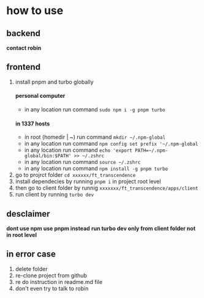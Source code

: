 # how to use

## backend

**contact robin**

## frontend


1. install pnpm and turbo globally
    #### personal computer
    - in any location run command `sudo npm i -g pnpm turbo`
    #### in 1337 hosts
    - in root (homedir | ~) run command `mkdir ~/.npm-global`
    - in any location run command `npm config set prefix '~/.npm-global`
    - in any location run command `echo 'export PATH=~/.npm-global/bin:$PATH' >> ~/.zshrc`
    - in any location run command `source ~/.zshrc`
    - in any location run command `npm install -g pnpm turbo`
2. go to projrct folder `cd xxxxxx/ft_transcendence`
3. install dependecies by running `pnpm i` in project root level
4. then go to client folder by runnig `xxxxxxx/ft_transcendence/apps/client`
5. run client by running `turbo dev`

## desclaimer 

**dont use npm use pnpm instead**
**run turbo dev only from client folder not in root level**

## in error case 
1. delete folder
2. re-clone project from github
3. re do instruction in readme.md file
4. don't even try to talk to robin